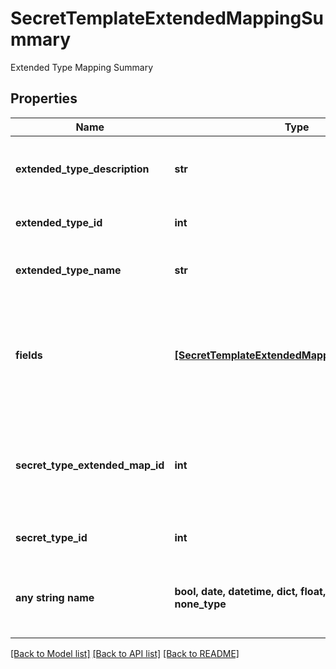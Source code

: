 # SecretTemplateExtendedMappingSummary

Extended Type Mapping Summary

## Properties
Name | Type | Description | Notes
------------ | ------------- | ------------- | -------------
**extended_type_description** | **str** | A brief description of this extended type | [optional] 
**extended_type_id** | **int** | ID for this extended type | [optional] 
**extended_type_name** | **str** | The name of this extended type | [optional] 
**fields** | [**[SecretTemplateExtendedMappingFieldSummary]**](SecretTemplateExtendedMappingFieldSummary.md) | The fields that are mapped from the extended type to the secret template field | [optional] 
**secret_type_extended_map_id** | **int** | A unique ID representing this mapping of Secret Template to Extended Type | [optional] 
**secret_type_id** | **int** | Secret type / template ID | [optional] 
**any string name** | **bool, date, datetime, dict, float, int, list, str, none_type** | any string name can be used but the value must be the correct type | [optional]

[[Back to Model list]](../README.md#documentation-for-models) [[Back to API list]](../README.md#documentation-for-api-endpoints) [[Back to README]](../README.md)



